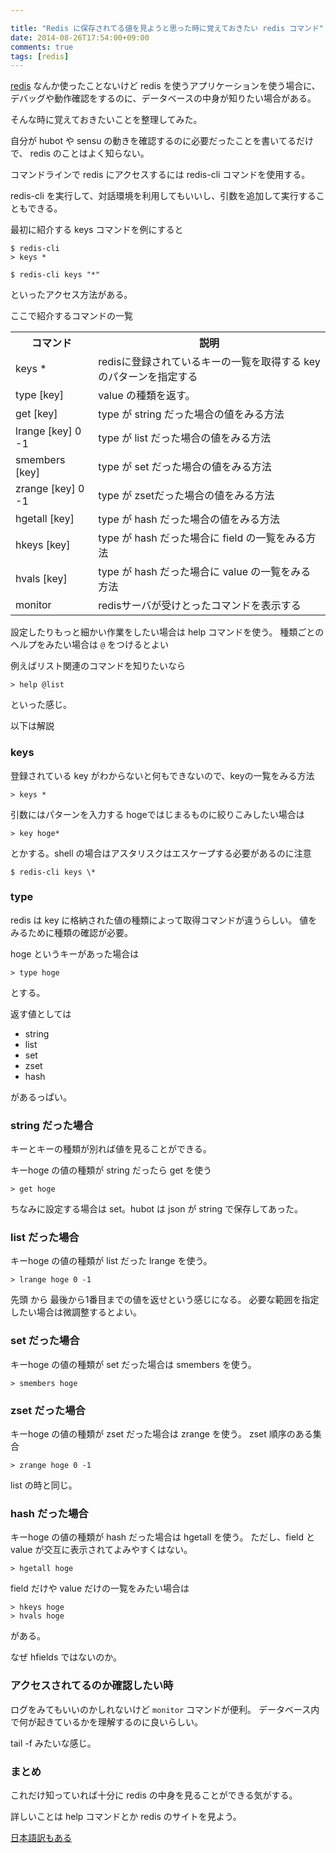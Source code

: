 ```yaml
---

title: "Redis に保存されてる値を見ようと思った時に覚えておきたい redis コマンド"
date: 2014-08-26T17:54:00+09:00
comments: true
tags: [redis]
---
```


[redis](http://redis.io/) なんか使ったことないけど redis を使うアプリケーションを使う場合に、デバッグや動作確認をするのに、データベースの中身が知りたい場合がある。

そんな時に覚えておきたいことを整理してみた。

自分が hubot や sensu の動きを確認するのに必要だったことを書いてるだけで、 redis のことはよく知らない。

コマンドラインで redis にアクセスするには redis-cli コマンドを使用する。

redis-cli を実行して、対話環境を利用してもいいし、引数を追加して実行することもできる。

最初に紹介する keys コマンドを例にすると

```
$ redis-cli
> keys *
```

```
$ redis-cli keys "*"
```

といったアクセス方法がある。

ここで紹介するコマンドの一覧

<table>
<tr>
<th>コマンド</th><th>説明</th>
</tr>
<tr>
<td>keys *</td><td>redisに登録されているキーの一覧を取得する key のパターンを指定する</td>
</tr>
<tr>
<td>type [key]</td><td>value の種類を返す。</td>
</tr>
<tr>
<td>get [key]</td><td>type が string だった場合の値をみる方法</td>
</tr>
<tr>
<td>lrange [key] 0 -1</td><td>type が list だった場合の値をみる方法</td>
</tr>
<tr>
<td>smembers [key]</td><td>type が set だった場合の値をみる方法</td>
</tr>
<tr>
<td>zrange [key] 0 -1</td><td>type が zsetだった場合の値をみる方法</td>
</tr>
<tr>
<td>hgetall [key]</td><td>type が hash だった場合の値をみる方法</td>
</tr>
<tr>
<td>hkeys [key]</td><td>type が hash だった場合に field の一覧をみる方法</td>
</tr>
<tr>
<td>hvals [key]</td><td>type が hash だった場合に value の一覧をみる方法</td>
</tr>
<tr>
<td>monitor</td><td>redisサーバが受けとったコマンドを表示する</td>
</tr>
</table>


設定したりもっと細かい作業をしたい場合は help コマンドを使う。
種類ごとのヘルプをみたい場合は `@` をつけるとよい

例えばリスト関連のコマンドを知りたいなら

```
> help @list
```

といった感じ。

以下は解説

### keys

登録されている key がわからないと何もできないので、keyの一覧をみる方法

```
> keys *
```

引数にはパターンを入力する hogeではじまるものに絞りこみしたい場合は

```
> key hoge*
```

とかする。shell の場合はアスタリスクはエスケープする必要があるのに注意

```
$ redis-cli keys \*
```

### type

redis は key に格納された値の種類によって取得コマンドが違うらしい。
値をみるために種類の確認が必要。

hoge というキーがあった場合は

```
> type hoge
```

とする。

返す値としては

* string
* list
* set
* zset
* hash

があるっぱい。

### string だった場合

キーとキーの種類が別れば値を見ることができる。

キーhoge の値の種類が string だったら get を使う

```
> get hoge
```

ちなみに設定する場合は set。hubot は json が string で保存してあった。

### list だった場合

キーhoge の値の種類が list だった lrange を使う。

```
> lrange hoge 0 -1
```

先頭 から 最後から1番目までの値を返せという感じになる。
必要な範囲を指定したい場合は微調整するとよい。

### set だった場合

キーhoge の値の種類が set だった場合は smembers を使う。

```
> smembers hoge
```

### zset だった場合

キーhoge の値の種類が zset だった場合は zrange を使う。
zset 順序のある集合

```
> zrange hoge 0 -1
```

list の時と同じ。

### hash だった場合

キーhoge の値の種類が hash だった場合は hgetall を使う。
ただし、field と value が交互に表示されてよみやすくはない。

```
> hgetall hoge
```

field だけや value だけの一覧をみたい場合は

```
> hkeys hoge
> hvals hoge
```

がある。

なぜ hfields ではないのか。

### アクセスされてるのか確認したい時

ログをみてもいいのかしれないけど `monitor` コマンドが便利。
データベース内で何が起きているかを理解するのに良いらしい。

tail -f みたいな感じ。

### まとめ

これだけ知っていれば十分に redis の中身を見ることができる気がする。

詳しいことは help コマンドとか redis のサイトを見よう。

[日本語訳もある](http://redis.shibu.jp/)
